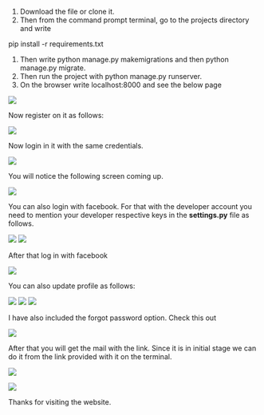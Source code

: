 1. Download the file or clone it.
2. Then from the command prompt terminal, go to the projects directory and write

pip install -r requirements.txt

1. Then write python manage.py makemigrations and then python manage.py migrate.
2. Then run the project with python manage.py runserver.
3. On the browser write localhost:8000 and see the below page

![](imagesformarkdown/1.png)

Now register on it as follows:

![](imagesformarkdown/2.png)

Now login in it with the same credentials.

![](imagesformarkdown/3.png)

You will notice the following screen coming up.

![](imagesformarkdown/4.png)

You can also login with facebook. For that with the developer account you need to mention your developer respective keys in the **settings.py** file as follows.

![](imagesformarkdown/5.png)
![](imagesformarkdown/6.png)

After that log in with facebook

![](imagesformarkdown/7.png)

You can also update profile as follows:

![](imagesformarkdown/8.png)
![](imagesformarkdown/9.png)
![](imagesformarkdown/10.png)

I have also included the forgot password option. Check this out

![](imagesformarkdown/11.png)

After that you will get the mail with the link. Since it is in initial stage we can do it from the link provided with it on the terminal.

![](imagesformarkdown/12.png)

![](imagesformarkdown/13.png)

Thanks for visiting the website.